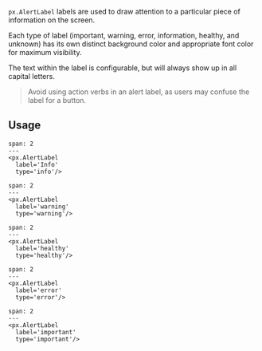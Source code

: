 `px.AlertLabel` labels are used to draw attention to a particular piece of information on the screen.

Each type of label (important, warning, error, information, healthy, and unknown) has its own distinct background color and appropriate font color for maximum visibility.

The text within the label is configurable, but will always show up in all capital letters.
> Avoid using action verbs in an alert label, as users may confuse the label for a button.


## Usage

```react
span: 2
---
<px.AlertLabel
  label='Info'
  type='info'/>
```

```react
span: 2
---
<px.AlertLabel
  label='warning'
  type='warning'/>
```

```react
span: 2
---
<px.AlertLabel
  label='healthy'
  type='healthy'/>
```

```react
span: 2
---
<px.AlertLabel
  label='error'
  type='error'/>
```

```react
span: 2
---
<px.AlertLabel
  label='important'
  type='important'/>
```
